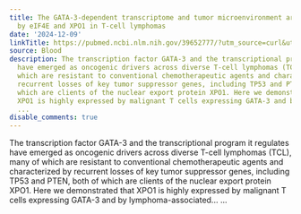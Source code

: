 ```yaml
---
title: The GATA-3-dependent transcriptome and tumor microenvironment are regulated
  by eIF4E and XPO1 in T-cell lymphomas
date: '2024-12-09'
linkTitle: https://pubmed.ncbi.nlm.nih.gov/39652777/?utm_source=curl&utm_medium=rss&utm_campaign=journals&utm_content=7603509&fc=None&ff=20241209184147&v=2.18.0.post9+e462414
source: Blood
description: The transcription factor GATA-3 and the transcriptional program it regulates
  have emerged as oncogenic drivers across diverse T-cell lymphomas (TCL), many of
  which are resistant to conventional chemotherapeutic agents and characterized by
  recurrent losses of key tumor suppressor genes, including TP53 and PTEN, both of
  which are clients of the nuclear export protein XPO1. Here we demonstrated that
  XPO1 is highly expressed by malignant T cells expressing GATA-3 and by lymphoma-associated...
  ...
disable_comments: true
---
```

The transcription factor GATA-3 and the transcriptional program it regulates have emerged as oncogenic drivers across diverse T-cell lymphomas (TCL), many of which are resistant to conventional chemotherapeutic agents and characterized by recurrent losses of key tumor suppressor genes, including TP53 and PTEN, both of which are clients of the nuclear export protein XPO1. Here we demonstrated that XPO1 is highly expressed by malignant T cells expressing GATA-3 and by lymphoma-associated... ...